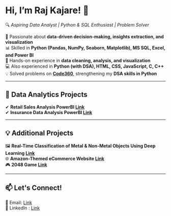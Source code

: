 # Hi, I’m Raj Kajare! 👋  
🔍 *Aspiring Data Analyst | Python & SQL Enthusiast | Problem Solver*  

📌 Passionate about **data-driven decision-making, insights extraction, and visualization**  
📊 Skilled in **Python (Pandas, NumPy, Seaborn, Matplotlib), MS SQL, Excel, and Power BI**  
🚀 Hands-on experience in **data cleaning, analysis, and visualization**  
💻 Also experienced in **Python (with DSA), HTML, CSS, JavaScript, C, C++**  
💡 Solved problems on **[Code360](https://www.naukri.com/code360/profile/Raj_Kajare)**, strengthening my **DSA skills in Python**  



---

## 📂 Data Analytics Projects  
✔ **Retail Sales Analysis PowerBI [Link](https://github.com/rajkajare/Retail-Sales-Analysis-PowerBI)**  
✔ **Insurance Data Analysis PowerBI [Link](https://github.com/rajkajare/Insurance-Data-Analysis-PowerBI)**

---

## 💡 Additional Projects  
🖼 **Real-Time Classification of Metal & Non-Metal Objects Using Deep Learning [Link](https://github.com/rajkajare/Real-Time-Classification-of-Metal-And-Non-Metal-Objects-Using-Deep-Learning)**  
🌐 **Amazon-Themed eCommerce Website [Link](https://github.com/rajkajare/ecommerce-website)**  
🎮 **2048 Game [Link](https://github.com/rajkajare/2048-Game)**


---

## 📫 Let's Connect!  
📧 Email: [Link](rajkajare21@gmail.com)  
🔗 LinkedIn : [Link](https://www.linkedin.com/in/rajkajare/)  


